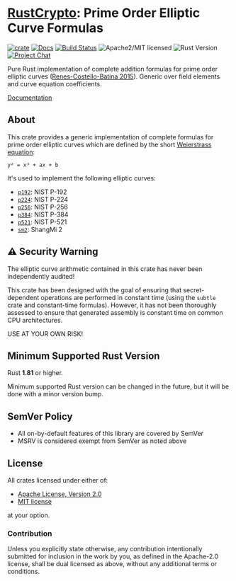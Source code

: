 # [RustCrypto]: Prime Order Elliptic Curve Formulas

[![crate][crate-image]][crate-link]
[![Docs][docs-image]][docs-link]
[![Build Status][build-image]][build-link]
![Apache2/MIT licensed][license-image]
![Rust Version][rustc-image]
[![Project Chat][chat-image]][chat-link]

Pure Rust implementation of complete addition formulas for prime order elliptic
curves ([Renes-Costello-Batina 2015]). Generic over field elements and curve
equation coefficients.

[Documentation][docs-link]

## About

This crate provides a generic implementation of complete formulas for prime
order elliptic curves which are defined by the short [Weierstrass equation]:

```text
y² = x³ + ax + b
```

It's used to implement the following elliptic curves:

- [`p192`]: NIST P-192
- [`p224`]: NIST P-224
- [`p256`]: NIST P-256
- [`p384`]: NIST P-384
- [`p521`]: NIST P-521
- [`sm2`]: ShangMi 2

## ⚠️ Security Warning

The elliptic curve arithmetic contained in this crate has never been
independently audited!

This crate has been designed with the goal of ensuring that secret-dependent
operations are performed in constant time (using the `subtle` crate and
constant-time formulas). However, it has not been thoroughly assessed to ensure
that generated assembly is constant time on common CPU architectures.

USE AT YOUR OWN RISK!

## Minimum Supported Rust Version

Rust **1.81** or higher.

Minimum supported Rust version can be changed in the future, but it will be
done with a minor version bump.

## SemVer Policy

- All on-by-default features of this library are covered by SemVer
- MSRV is considered exempt from SemVer as noted above

## License

All crates licensed under either of:

- [Apache License, Version 2.0](http://www.apache.org/licenses/LICENSE-2.0)
- [MIT license](http://opensource.org/licenses/MIT)

at your option.

### Contribution

Unless you explicitly state otherwise, any contribution intentionally submitted
for inclusion in the work by you, as defined in the Apache-2.0 license, shall be
dual licensed as above, without any additional terms or conditions.

[//]: # (badges)

[crate-image]: https://img.shields.io/crates/v/primeorder
[crate-link]: https://crates.io/crates/primeorder
[docs-image]: https://docs.rs/primeorder/badge.svg
[docs-link]: https://docs.rs/primeorder/
[build-image]: https://github.com/RustCrypto/elliptic-curves/actions/workflows/primeorder.yml/badge.svg
[build-link]: https://github.com/RustCrypto/elliptic-curves/actions/workflows/primeorder.yml
[license-image]: https://img.shields.io/badge/license-Apache2.0/MIT-blue.svg
[rustc-image]: https://img.shields.io/badge/rustc-1.81+-blue.svg
[chat-image]: https://img.shields.io/badge/zulip-join_chat-blue.svg
[chat-link]: https://rustcrypto.zulipchat.com/#narrow/stream/260040-elliptic-curves

[//]: # (links)

[RustCrypto]: https://github.com/rustcrypto/
[Renes-Costello-Batina 2015]: https://eprint.iacr.org/2015/1060
[Weierstrass equation]: https://crypto.stanford.edu/pbc/notes/elliptic/weier.html
[`p192`]: https://github.com/RustCrypto/elliptic-curves/tree/master/p192
[`p224`]: https://github.com/RustCrypto/elliptic-curves/tree/master/p224
[`p256`]: https://github.com/RustCrypto/elliptic-curves/tree/master/p256
[`p384`]: https://github.com/RustCrypto/elliptic-curves/tree/master/p384
[`p521`]: https://github.com/RustCrypto/elliptic-curves/tree/master/p384
[`sm2`]: https://github.com/RustCrypto/elliptic-curves/tree/master/sm2
